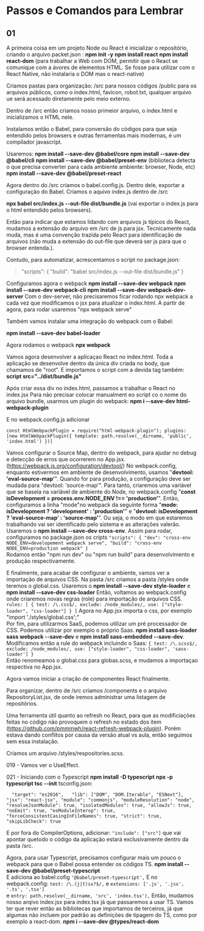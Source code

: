 # Passos e Comandos para Lembrar

## 01

A primeira coisa em um projeto Node ou React é inicializar o repositório, criando o arquivo packet.json : **npm init -y**
**npm install react**
**npm install react-dom** (para trabalhar a Web com DOM, permitir que o React se comunique com a ávores de elementos HTML. Se fosse para utilizar com o React Native, não instalaria o DOM mas o react-native)

Criamos pastas para organização:
/src para nossos códigos
/public para os arquivos públicos, como o index.html, favicon, robot.txt, qualquer arquivo ue será acessado diretamente pelo meio externo.

Dentro de /src então criamos nosso primeior arquivo, o index.html e inicializamos o HTML nele.

Instalamos então o Babel, para conversão do códigos para que seja entendido pelos browsers e outras ferramentas mais modernas, é um compilador javascript.

Usaremos: 
**npm install --save-dev @babel/core**
**npm install --save-dev @babel/cli**
**npm install --save-dev @babel/preset-env** (biblioteca detecta o que precisa converter para cada ambiente ambiente: browser, Node, etc)
**npm install --save-dev @babel/preset-react**

Agora dentro do /src criamos o babel.config.js. Dentro dele, exportar a configuração do Babel.
Criamos o aquivo index.js dentro de /src

**npx babel src/index.js --out-file dist/bundle.js** (vai exportar o index.js para o html entendido pelos browsers).

Então para indicar que estamos lidando com arquivos js típicos do React, mudamos a extensão do arquivo em /src de js para jsx. Tecnicamente nada muda, mas é uma convenção trazida pelo React para identificação de arquivos (não muda a extensão do out-file que deverá ser js para que o browser entenda.).

Contudo, para automatizar, acrescentamos o script no package.json:
>"scripts": {
>  "build": "babel src/index.js --out-file dist/bundle.js"
>}

Configuramos agora o webpack
**npm install --save-dev webpack**
**npm install --save-dev webpack-cli**
**npm install  --save-dev webpack-dev-server**
Com o dev-server, não precisaremos ficar rodando npx webpack a cada vez que modificamos o jsx para atualizar o index.html. A partir de agora, para rodar usaremos "npx webpack serve"

Também vamos instalar uma integração do webpack com o Babel:

**npm install --save-dev babel-loader**

Agora rodamos o webpack
**npx webpack**

Vamos agora desenvolver a aplicaçao React no index.html.
Toda a aplicação se desenvolve dentro da única div criada no body, que chamamos de "root". E importamos o script com a devida tag também:
**script src="../dist/bundle.js"**  

Após criar essa div no index.html, passamos a trabalhar o React no index.jsx
Para não precisar colocar manualment eo script co o nome do arquivo bundle, usarmos um plugin do webpack:
**npm i --save-dev html-webpack-plugin**  

E no webpack.config.js adicionar 

``const HtmlWebpackPlugin = require("html-webpack-plugin");
plugins: [new HtmlWebpackPlugin({
    template: path.resolve(__dirname, 'public', 'index.html')
  })]``  

Vamos configurar o Source Map, dentro do webpack, para ajudar no debug e detecção de erros que ocorrerem no App.jsx. (https://webpack.js.org/configuration/devtool/) No webpack.config, enquanto estivermos em ambiente de desenvolvimento, usamos "**devtool: 'eval-source-map'**". Quando for para produção, a configuração deve ser mudada para "devtool: 'source-map'". Para tanto, criaremos uma variável que se baseia na variãvel de ambiente do Node, no webpack.config "**const isDevelopment = process.env.NODE_ENV !== 'production'**". Então, configuramos a linha "mode"no webpack da seguinte forma "**mode: isDevelopment ? 'development' : 'production'**" e "**devtool: isDevelopment ? 'eval-source-map' : 'source-map'**". Ou seja, o modo em que estaremos trabalhando vai ser identificado pelo sistema e as alterações valerão. Usaremos o **npm install --save-dev cross-env**. Assim para rodar, configuramos no package.json os cripts 
``"scripts": {
    "dev": "cross-env NODE_ENV=developement webpack serve",
    "build": "cross-env NODE_ENV=production webpack"
  }``  
Rodamos então "npm run dev" ou "npm run build" para desenvolvimento e produção respectivamente.  

E finalmente, para acabar de configurar o ambiente, vamos ver a importação de arquivos CSS. Na pasta /src criamos a pasta /styles onde teremos o global.css. Usaremos o **npm install --save-dev style-loader** e **npm install --save-dev css-loader** Então, voltamos ao webpack.config onde criaremos novas regras (role) para importação de arquivos CSS.
``    rules: [
      {
        test: /\.css$/,
        exclude: /node_modules/,
        use: ["style-loader", "css-loader"]
      }
    ]``
Agora no App.jsx importa o css, por exemplo "import './styles/global.css';"  
Por fim, para utilizarmos SaaS, podemos utilizar um pré processador de CSS. Podemos utilizar por exemplo o próprio Saas. **npm install sass-loader sass webpack --save-dev** e **npm install sass-embedded --save-dev**. Modificamos então a rule do webpack incluindo o Saas:
``{
    test: /\.scss$/,
    exclude: /node_modules/,
    use: ["style-loader", "css-loader", 'sass-loader']
  }``  
Então renomeamos o global.css para globas.scss, e mudamos a importaçao respectiva no App.jsx.  

Agora vamos iniciar a criação de componentes React finalmente.

Para organizar, dentro de /src criamos /components e o arquivo RepositoryList.jsx, de onde iremos administrar uma listagem de repositórios.

Uma ferramenta útil quanto ao refresh no React, para que as modificiações feitas no código não provoquem o refresh no estado dos item (https://github.com/pmmmwh/react-refresh-webpack-plugin). Porém estava dando conflitos por causa da versão atual vs aula, então seguimos sem essa instalação.

Criamos um arquivo /styles/respositories.scss.  

019 - Vamos ver o UseEffect.  

021 - Iniciando com o Typescript
**npm install -D typescript**
**npx -p typescript tsc --init**
tsconfig.json:

``  "target": "es2016",  
    "lib": ["DOM", "DOM.Iterable", "ESNext"],     
    "jsx": "react-jsx",
    "module": "commonjs",
    "moduleResolution": "node",
    "resolveJsonModule": true,
    "isolatedModules": true,
    "allowJs": true,
    "noEmit": true,
    "esModuleInterop": true,
    "forceConsistentCasingInFileNames": true,
    "strict": true,
    "skipLibCheck": true``  

E por fora do CompilerOptions, adicionar:
``"include": ["src"]``  que vai apontar quetodo o código da aplicação estará exclusivamente dentro da pasta /src.  

Agora, para usar Typescript, precisamos configurar mais um pouco o webpack para que o Babel possa entender os códigos TS.
**npm install --save-dev @babel/preset-typescript**  
E adiciona ao babel.cofig ``'@babel/preset-typescript',``
E no webpack.config:
``test: /\.(j|t)sx?$/,`` e ``extensions: ['.js', '.jsx', '.ts', '.tsx']``  
e ``entry: path.resolve(__dirname, 'src', 'index.tsx'),``
Então, mudamos nosso arqivo index.jsx para index.tsx já que passaremos a usar TS.
Vamos ter que rever então as bibliotecas que importamos de terceiros, já que algumas não incluem por padrão as definições de tipagem do TS, como por exemplo a react-dom.
**npm i --save-dev @types/react-dom**















